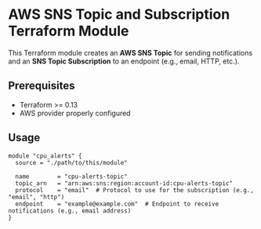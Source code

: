 # AWS SNS Topic and Subscription Terraform Module

This Terraform module creates an **AWS SNS Topic** for sending notifications 
and an **SNS Topic Subscription** to an endpoint (e.g., email, HTTP, etc.).

## Prerequisites

- Terraform >= 0.13
- AWS provider properly configured

## Usage

```hcl
module "cpu_alerts" {
  source = "./path/to/this/module"

  name        = "cpu-alerts-topic"
  topic_arn   = "arn:aws:sns:region:account-id:cpu-alerts-topic"
  protocol    = "email"  # Protocol to use for the subscription (e.g., "email", "http")
  endpoint    = "example@example.com"  # Endpoint to receive notifications (e.g., email address)
}

